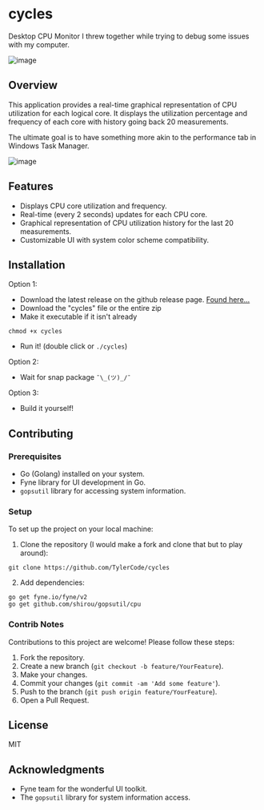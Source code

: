 # cycles
Desktop CPU Monitor I threw together while trying to debug some issues with my computer. 

![image](https://github.com/TylerCode/cycles/assets/18288340/36332a79-6882-4204-ba6d-51d061798229)


## Overview
This application provides a real-time graphical representation of CPU utilization for each logical core. It displays the utilization percentage and frequency of each core with history going back 20 measurements. 

The ultimate goal is to have something more akin to the performance tab in Windows Task Manager. 

![image](https://github.com/TylerCode/cycles/assets/18288340/460582ca-6260-4148-a19a-587ae03dc87f)



## Features
- Displays CPU core utilization and frequency.
- Real-time (every 2 seconds) updates for each CPU core.
- Graphical representation of CPU utilization history for the last 20 measurements.
- Customizable UI with system color scheme compatibility.

## Installation

Option 1: 
- Download the latest release on the github release page. [Found here...](https://github.com/TylerCode/cycles/releases)
- Download the "cycles" file or the entire zip
- Make it executable if it isn't already
```
chmod +x cycles
```
- Run it! (double click or `./cycles`)

Option 2:
- Wait for snap package `¯\_(ツ)_/¯`

Option 3:
- Build it yourself!


## Contributing

### Prerequisites
- Go (Golang) installed on your system.
- Fyne library for UI development in Go.
- `gopsutil` library for accessing system information.


### Setup

To set up the project on your local machine:

1. Clone the repository (I would make a fork and clone that but to play around):
```
git clone https://github.com/TylerCode/cycles
```
2. Add dependencies:
```
go get fyne.io/fyne/v2
go get github.com/shirou/gopsutil/cpu
```

### Contrib Notes

Contributions to this project are welcome! Please follow these steps:

1. Fork the repository.
2. Create a new branch (`git checkout -b feature/YourFeature`).
3. Make your changes.
4. Commit your changes (`git commit -am 'Add some feature'`).
5. Push to the branch (`git push origin feature/YourFeature`).
6. Open a Pull Request.

## License
MIT

## Acknowledgments
- Fyne team for the wonderful UI toolkit.
- The `gopsutil` library for system information access.
